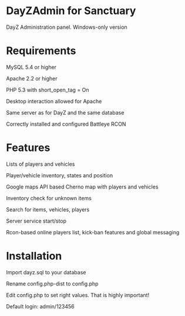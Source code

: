 DayZAdmin for Sanctuary
=========

DayZ Administration panel. Windows-only version

Requirements
=========

MySQL 5.4 or higher

Apache 2.2 or higher

PHP 5.3 with short_open_tag = On

Desktop interaction allowed for Apache

Same server as for DayZ and the same database

Correctly installed and configured Battleye RCON


Features
=========

Lists of players and vehicles

Player/vehicle inventory, states and position

Google maps API based Cherno map with players and vehicles

Inventory check for unknown items

Search for items, vehicles, players

Server service start/stop

Rcon-based online players list, kick-ban features and global messaging


Installation
=========

Import dayz.sql to your database

Rename config.php-dist to config.php

Edit config.php to set right values. That is highly important!

Default login: admin/123456